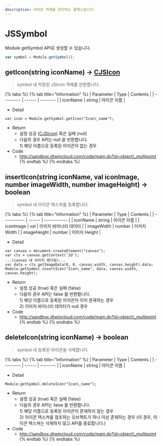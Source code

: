 ```yaml
---
description: 아이콘 객체를 관리하는 클래스입니다.
---
```


# JSSymbol

Module getSymbol API로 생성할 수 있습니다.

```javascript
var symbol = Module.getSymbol();
```

## getIcon(string iconName) → [CJSIcon](CJSIcon.md)

> symbol 내 저장된 JSIcon 객체를 반환합니다.

{% tabs %}
{% tab title="Information" %}
| Parameter | Type   | Contents |
| --------- | ------ | -------- |
| iconName  | string | 아이콘 이름   |

* Detail&#x20;
```
var icon = Module.getSymbol.getIcon("Icon\_name");
```
* Return
  * 설정 성공 ([CJSIcon](CJSIcon.md)) 혹은 실패 (null)
  * 다음의 경우 API는 null 을 반환합니다.\
    1\) 해당 이름으로 등록된 아이콘이 없는 경우
* Code
  * http://sandbox.dtwincloud.com/code/main.do?id=object\_multipoint
{% endtab %}
{% endtabs %}

## insertIcon(string iconName, val iconImage, number imageWidth, number imageHeight) → boolean

> symbol 내 아이콘 텍스쳐를 등록합니다.

{% tabs %}
{% tab title="Information" %}
| Parameter   | Type   | Contents     |
| ----------- | ------ | ------------ |
| iconName    | string | 아이콘 이름       |
| iconImage   | val    | 이미지 바이너리 데이터 |
| imageWidth  | number | 이미지 Width    |
| imageHeight | number | 이미지 Height   |

* Detail&#x20;
```
var canvas = document.createElement("canvas");
var ctx = canvas.getContext('2d');
...(canvas 내 이미지 렌더링)...
var data = ctx.getImageData(0, 0, canvas.width, canvas.height).data;
Module.getSymbol.insertIcon("Icon\_name", data, canvas.width, canvas.height);
```
* Return
  * 설정 성공 (true) 혹은 실패 (false)
  * 다음의 경우 API는 false 를 반환합니다.\
    1\) 해당 이름으로 등록된 아이콘이 이미 존재하는 경우\
    2\) 이미지 바이너리 데이터가 null 경우
* Code
  * http://sandbox.dtwincloud.com/code/main.do?id=object\_multipoint
{% endtab %}
{% endtabs %}

## deleteIcon(string iconName) → boolean

> symbol 내 등록된 아이콘을 삭제합니다.

{% tabs %}
{% tab title="Information" %}
| Parameter | Type   | Contents |
| --------- | ------ | -------- |
| iconName  | string | 아이콘 이름   |

* Detail&#x20;
```
Module.getSymbol.deleteIcon("Icon\_name");
```
* Return
  * 설정 성공 (true) 혹은 실패 (false)
  * 다음의 경우 API는 false 를 반환합니다.\
    1\) 해당 이름으로 등록된 아이콘이 존재하지 않는 경우\
    2\) 아이콘 텍스쳐를 참조하는 오브젝트가 하나 이상 존재하는 경우 (이 경우, 아이콘 텍스쳐는 삭제하지 않고 API를 종료합니다.)
* Code
  * http://sandbox.dtwincloud.com/code/main.do?id=object\_multipoint
{% endtab %}
{% endtabs %}
